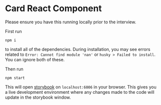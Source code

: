 # Card React Component

Please ensure you have this running locally prior to the interview.

First run
```
npm i
```
to install all of the dependencies. During installation, you may see errors related to `Error: Cannot find module 'nan'` or `husky > Failed to install`. You can ignore both of these.

Then run 
```
npm start
```
This will open [storybook](https://storybook.js.org/) on `localhost:6006` in your browser. This gives you a live development environment where any changes made to the code will update in the storybook window.